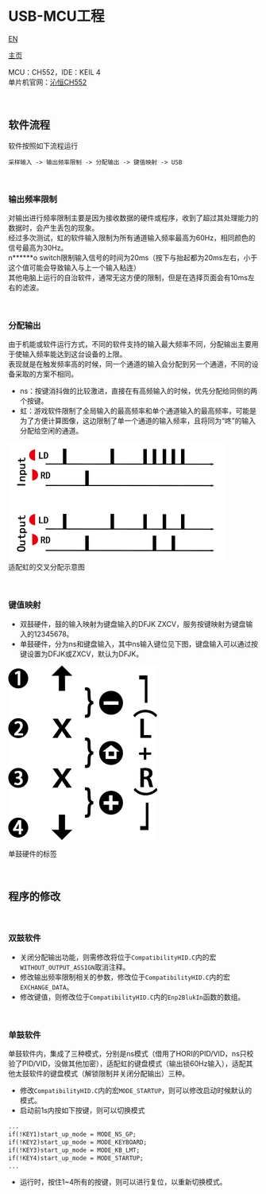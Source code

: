 # USB-MCU工程

[EN](./README_EN.md)  

[主页](../)  

MCU：CH552，IDE：KEIL 4  
单片机官网：[沁恒CH552](https://www.wch.cn/products/CH552.html)  

</br>

## 软件流程
软件按照如下流程运行  

```
采样输入 -> 输出频率限制 -> 分配输出 -> 键值映射 -> USB
```

</br>

### 输出频率限制
对输出进行频率限制主要是因为接收数据的硬件或程序，收到了超过其处理能力的数据时，会产生丢包的现象。  
经过多次测试，虹的软件输入限制为所有通道输入频率最高为60Hz，相同颜色的信号最高为30Hz。  
n******o switch限制输入信号的时间为20ms（按下与抬起都为20ms左右，小于这个值可能会导致输入与上一个输入粘连）  
其他电脑上运行的自治软件，通常无这方便的限制，但是在选择页面会有10ms左右的滤波。  

</br>

### 分配输出
由于机能或软件运行方式，不同的软件支持的输入最大频率不同，分配输出主要用于使输入频率能达到这台设备的上限。  
表现就是在触发频率高的时候，同一个通道的输入会分配到另一个通道，不同的设备采取的方案不相同。  
- ns：按键消抖做的比较激进，直接在有高频输入的时候，优先分配给同侧的两个按键。
- 虹：游戏软件限制了全局输入的最高频率和单个通道输入的最高频率，可能是为了方便计算图像，这边限制了单一个通道的输入频率，且将同为“咚”的输入分配给空闲的通道。

![交叉分配](./img/cross.png "交叉分配")  
适配虹的交叉分配示意图

</br>

### 键值映射
- 双鼓硬件，鼓的输入映射为键盘输入的DFJK ZXCV，服务按键映射为键盘输入的12345678。
- 单鼓硬件，分为ns和键盘输入，其中ns输入键位见下图，键盘输入可以通过按键设置为DFJK或ZXCV，默认为DFJK。

![标签](./img/tag.png "标签")  

单鼓硬件的标签

</br>

## 程序的修改

</br>

### 双鼓软件

- 关闭分配输出功能，则需修改将位于`CompatibilityHID.C`内的宏`WITHOUT_OUTPUT_ASSIGN`取消注释。
- 修改输出频率限制相关的参数，修改位于`CompatibilityHID.C`内的宏`EXCHANGE_DATA`。
- 修改键值，则修改位于`CompatibilityHID.C`内的`Enp2BlukIn`函数的数组。

</br>

### 单鼓软件
单鼓软件内，集成了三种模式，分别是ns模式（借用了HORI的PID/VID，ns只校验了PID/VID，没做其他加密），适配虹的键盘模式（输出锁60Hz输入），适配其他太鼓软件的键盘模式（解锁限制并关闭分配输出）三种。  

- 修改`CompatibilityHID.C`内的宏`MODE_STARTUP`，则可以修改启动时候默认的模式。  
- 启动前1s内按如下按键，则可以切换模式
```
...
if(!KEY1)start_up_mode = MODE_NS_GP;
if(!KEY2)start_up_mode = MODE_KEYBOARD;
if(!KEY3)start_up_mode = MODE_KB_LMT;
if(!KEY4)start_up_mode = MODE_STARTUP;
...
```
- 运行时，按住1~4所有的按键，则可以进行复位，以重新切换模式。

